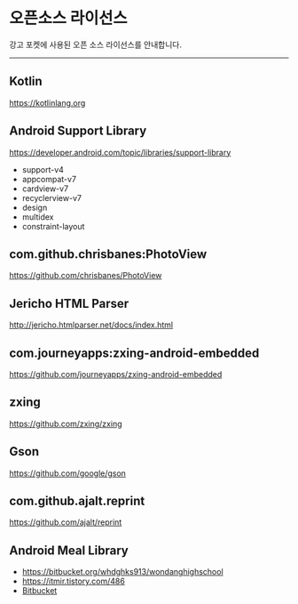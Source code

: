 # 오픈소스 라이선스

강고 포켓에 사용된 오픈 소스 라이선스를 안내합니다.

---
## Kotlin
<https://kotlinlang.org>

## Android Support Library
<https://developer.android.com/topic/libraries/support-library>

  - support-v4
  - appcompat-v7
  - cardview-v7
  - recyclerview-v7
  - design
  - multidex
  - constraint-layout

## com.github.chrisbanes:PhotoView
<https://github.com/chrisbanes/PhotoView>



## Jericho HTML Parser
<http://jericho.htmlparser.net/docs/index.html>



## com.journeyapps:zxing-android-embedded
<https://github.com/journeyapps/zxing-android-embedded>



## zxing
<https://github.com/zxing/zxing>

## Gson
<https://github.com/google/gson>



## com.github.ajalt.reprint
<https://github.com/ajalt/reprint>


## Android Meal Library
  - <https://bitbucket.org/whdghks913/wondanghighschool>
  - <https://itmir.tistory.com/486>
  - [Bitbucket](https://bitbucket.org/whdghks913/wondanghighschool/src/fb1f8a5543cce34c33d7c9538e0d8a1ce67c6f4f/app/src/main/java/toast/library/meal/?at=master)



